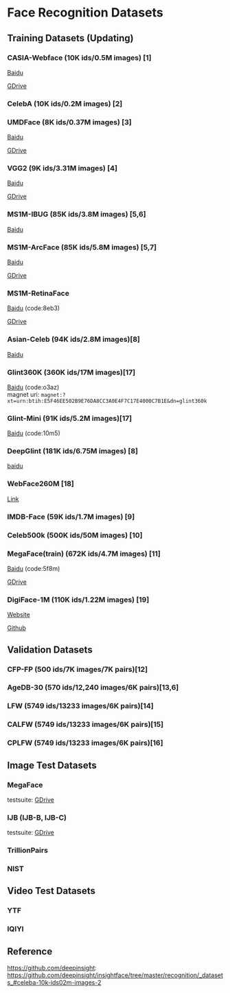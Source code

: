 # Face Recognition Datasets

## Training Datasets (Updating)

### CASIA-Webface (10K ids/0.5M images) [1]

[Baidu](https://pan.baidu.com/s/1AfHdPsxJZBD8kBJeIhmq1w)

[GDrive](https://drive.google.com/file/d/1KxNCrXzln0lal3N4JiYl9cFOIhT78y1l/view?usp=sharing)

### CelebA (10K ids/0.2M images) [2]

### UMDFace (8K ids/0.37M images) [3]

[Baidu](https://pan.baidu.com/s/1aGutJwNWpV-lA0f_7eNsGQ)

[GDrive](https://drive.google.com/file/d/1azhEHoJjVmifuzBVKJwl-sDbLZ-Wzp4O/view?usp=sharing)

### VGG2 (9K ids/3.31M images) [4]

[Baidu](https://pan.baidu.com/s/1c3KeLzy)

[GDrive](https://drive.google.com/file/d/1dyVQ7X3d28eAcjV3s3o0MT-HyODp_v3R/view?usp=sharing)

### MS1M-IBUG (85K ids/3.8M images) [5,6]

[Baidu](https://pan.baidu.com/s/1nxmSCch)

### MS1M-ArcFace (85K ids/5.8M images) [5,7] 

[Baidu](https://pan.baidu.com/s/1S6LJZGdqcZRle1vlcMzHOQ)

[GDrive](https://drive.google.com/file/d/1SXS4-Am3bsKSK615qbYdbA_FMVh3sAvR/view?usp=sharing)

### MS1M-RetinaFace

[Baidu](https://pan.baidu.com/s/1RBnaW88PC6cKqtYwgfVX8Q) (code:8eb3)

[GDrive](https://drive.google.com/file/d/1JgmzL9OLTqDAZE86pBgETtSQL4USKTFy/view?usp=sharing)

### Asian-Celeb (94K ids/2.8M images)[8]

[Baidu](https://pan.baidu.com/s/12wSgofDy1flFf6lOyAxJRg)

### Glint360K (360K ids/17M images)[17]

[Baidu](https://pan.baidu.com/s/1GsYqTTt7_Dn8BfxxsLFN0w) (code:o3az)    
magnet uri: `magnet:?xt=urn:btih:E5F46EE502B9E76DA8CC3A0E4F7C17E4000C7B1E&dn=glint360k`

### Glint-Mini (91K ids/5.2M images)[17]
[Baidu](https://pan.baidu.com/s/10IzEyP-Z9dWFcxxj9jdJpQ) (code:10m5)

### DeepGlint (181K ids/6.75M images) [8] 

[baidu](https://pan.baidu.com/s/1yApUbklBgRgOyOV4o3J8Eg)

### WebFace260M [18]

[Link](https://www.face-benchmark.org/download.html)


### IMDB-Face (59K ids/1.7M images) [9]

### Celeb500k (500K ids/50M images) [10]

### MegaFace(train) (672K ids/4.7M images) [11]

[Baidu](https://pan.baidu.com/s/1uy366DjUiGc3AvhuamRLyw) (code:5f8m)

[GDrive](https://drive.google.com/file/d/1O4FxijSXoEIe6fLfOocqF4VFMh5B4d89/view?usp=sharing)

### DigiFace-1M (110K ids/1.22M images) [19]

[Website](https://microsoft.github.io/DigiFace1M/)

[Github](https://github.com/microsoft/DigiFace1M)

## Validation Datasets

### CFP-FP (500 ids/7K images/7K pairs)[12]

### AgeDB-30 (570 ids/12,240 images/6K pairs)[13,6]

### LFW (5749 ids/13233 images/6K pairs)[14]

### CALFW (5749 ids/13233 images/6K pairs)[15]

### CPLFW (5749 ids/13233 images/6K pairs)[16]

## Image Test Datasets

### MegaFace

testsuite: [GDrive](https://drive.google.com/file/d/1KBwp0U9oZgZj7SYDXRxUnnH7Lwvd9XMy/view?usp=sharing)

### IJB (IJB-B, IJB-C)

testsuite: [GDrive](https://drive.google.com/file/d/1aC4zf2Bn0xCVH_ZtEuQipR2JvRb1bf8o/view?usp=sharing)

### TrillionPairs

### NIST

## Video Test Datasets

### YTF

### IQIYI

## Reference

https://github.com/deepinsight: https://github.com/deepinsight/insightface/tree/master/recognition/_datasets_#celeba-10k-ids02m-images-2
